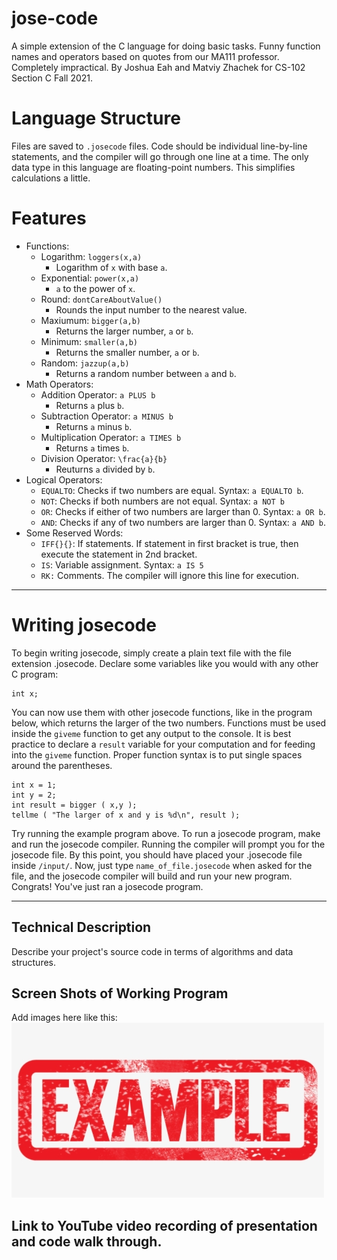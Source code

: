 # jose-code
A simple extension of the C language for doing basic tasks. Funny function names and operators based on quotes from our MA111 professor. Completely impractical. By Joshua Eah and Matviy Zhachek for CS-102 Section C Fall 2021.

# Language Structure
Files are saved to `.josecode` files. Code should be individual line-by-line statements, and the compiler will go through one line at a time.
The only data type in this language are floating-point numbers. This simplifies calculations a little.

# Features
* Functions:
  *  Logarithm: `loggers(x,a)`
     *  Logarithm of `x` with base `a`.
  *  Exponential: `power(x,a)`
     *  `a` to the power of `x`.
  *  Round: `dontCareAboutValue()`
     *  Rounds the input number to the nearest value.
  *  Maxiumum: `bigger(a,b)`
     *  Returns the larger number, `a` or `b`.
  *  Minimum: `smaller(a,b)`
     *  Returns the smaller number, `a` or `b`.
  *  Random: `jazzup(a,b)`
     *  Returns a random number between `a` and `b`.
* Math Operators:
  *  Addition Operator: `a PLUS b`
     *  Returns `a` plus `b`.
  *  Subtraction Operator: `a MINUS b`
     *  Returns `a` minus `b`.
  *  Multiplication Operator: `a TIMES b`
     *  Returns `a` times `b`.
  *  Division Operator: `\frac{a}{b}`
     *  Reuturns `a` divided by `b`.
* Logical Operators:
  * `EQUALTO`: Checks if two numbers are equal. Syntax: `a EQUALTO b`.
  * `NOT`: Checks if both numbers are not equal. Syntax: `a NOT b`
  * `OR`: Checks if either of two numbers are larger than 0. Syntax: `a OR b`.
  * `AND`: Checks if any of two numbers are larger than 0. Syntax: `a AND b`.
* Some Reserved Words:
  * `IFF{}{}`: If statements. If statement in first bracket is true, then execute the statement in 2nd bracket. 
  * `IS`: Variable assignment. Syntax: `a IS 5`
  * `RK:` Comments. The compiler will ignore this line for execution.

___

# Writing josecode
To begin writing josecode, simply create a plain text file with the file extension .josecode. Declare some variables like you would with any other C program:
```
int x;
```
You can now use them with other josecode functions, like in the program below, which returns the larger of the two numbers. Functions must be used inside the `giveme` function to get any output to the console. It is best practice to declare a `result` variable for your computation and for feeding into the `giveme` function. Proper function syntax is to put single spaces around the parentheses.
```
int x = 1;
int y = 2;
int result = bigger ( x,y );
tellme ( "The larger of x and y is %d\n", result );
```
Try running the example program above. To run a josecode program, make and run the josecode compiler. Running the compiler will prompt you for the josecode file. By this point, you should have placed your .josecode file inside `/input/`. Now, just type `name_of_file.josecode` when asked for the file, and the josecode compiler will build and run your new program. Congrats! You've just ran a josecode program.

___

## Technical Description

Describe your project's source code in terms of algorithms and data structures.

## Screen Shots of Working Program

Add images here like this:
![Example image](./images/example.png)

## Link to YouTube video recording of presentation and code walk through.


